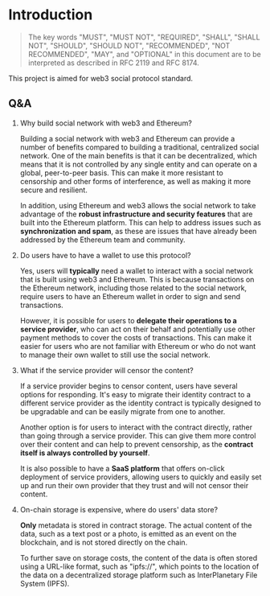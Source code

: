 # Introduction

> The key words "MUST", "MUST NOT", "REQUIRED", "SHALL", "SHALL NOT", "SHOULD", "SHOULD NOT", "RECOMMENDED", "NOT RECOMMENDED", "MAY", and "OPTIONAL" in this document are to be interpreted as described in RFC 2119 and RFC 8174.

This project is aimed for web3 social protocol standard.

## Q&A

1. Why build social network with web3 and Ethereum?

    Building a social network with web3 and Ethereum can provide a number of benefits compared to building a traditional, centralized social network. One of the main benefits is that it can be decentralized, which means that it is not controlled by any single entity and can operate on a global, peer-to-peer basis. This can make it more resistant to censorship and other forms of interference, as well as making it more secure and resilient.

    In addition, using Ethereum and web3 allows the social network to take advantage of the **robust infrastructure and security features** that are built into the Ethereum platform. This can help to address issues such as **synchronization and spam**, as these are issues that have already been addressed by the Ethereum team and community.

2. Do users have to have a wallet to use this protocol?

    Yes, users will **typically** need a wallet to interact with a social network that is built using web3 and Ethereum. This is because transactions on the Ethereum network, including those related to the social network, require users to have an Ethereum wallet in order to sign and send transactions. 
    
    However, it is possible for users to **delegate their operations to a service provider**, who can act on their behalf and potentially use other payment methods to cover the costs of transactions. This can make it easier for users who are not familiar with Ethereum or who do not want to manage their own wallet to still use the social network.

3. What if the service provider will censor the content?

    If a service provider begins to censor content, users have several options for responding. It's easy to migrate their identity contract to a different service provider as the identity contract is typically designed to be upgradable and can be easily migrate from one to another.

    Another option is for users to interact with the contract directly, rather than going through a service provider. This can give them more control over their content and can help to prevent censorship, as the **contract itself is always controlled by yourself**.

    It is also possible to have a **SaaS platform** that offers on-click deployment of service providers, allowing users to quickly and easily set up and run their own provider that they trust and will not censor their content.

4. On-chain storage is expensive, where do users' data store?

    **Only** metadata is stored in contract storage. The actual content of the data, such as a text post or a photo, is emitted as an event on the blockchain, and is not stored directly on the chain.

    To further save on storage costs, the content of the data is often stored using a URL-like format, such as "ipfs://", which points to the location of the data on a decentralized storage platform such as InterPlanetary File System (IPFS).